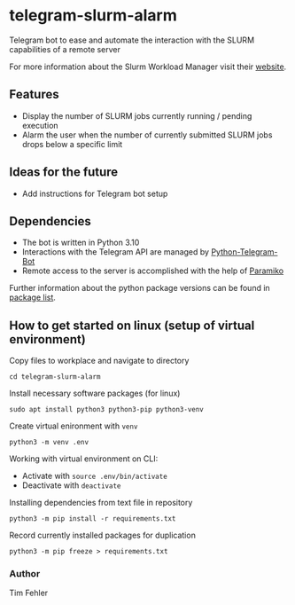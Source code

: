 # telegram-slurm-alarm

Telegram bot to ease and automate the interaction with the SLURM capabilities of a remote server

For more information about the Slurm Workload Manager visit their [website](https://slurm.schedmd.com/overview.html).

## Features

- Display the number of SLURM jobs currently running / pending execution
- Alarm the user when the number of currently submitted SLURM jobs drops below a specific limit

## Ideas for the future

- Add instructions for Telegram bot setup

## Dependencies

- The bot is written in Python 3.10
- Interactions with the Telegram API are managed by [Python-Telegram-Bot](https://github.com/python-telegram-bot/python-telegram-bot)
- Remote access to the server is accomplished with the help of [Paramiko](https://github.com/paramiko/paramiko)

Further information about the python package versions can be found in [package list](requirements.txt).

## How to get started on linux (setup of virtual environment)
Copy files to workplace and navigate to directory

`cd telegram-slurm-alarm`

Install necessary software packages (for linux)

`sudo apt install python3 python3-pip python3-venv`

Create virtual enironment with `venv`

`python3 -m venv .env`

Working with virtual environment on CLI:

- Activate with `source .env/bin/activate`
- Deactivate with `deactivate`

Installing dependencies from text file in repository

`python3 -m pip install -r requirements.txt`

Record currently installed packages for duplication

`python3 -m pip freeze > requirements.txt`

### Author

Tim Fehler